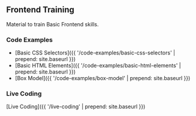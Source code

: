## Frontend Training

Material to train Basic Frontend skills.

### Code Examples

- [Basic CSS Selectors]({{ '/code-examples/basic-css-selectors' | prepend: site.baseurl }})
- [Basic HTML Elements]({{ '/code-examples/basic-html-elements' | prepend: site.baseurl }})
- [Box Model]({{ '/code-examples/box-model' | prepend: site.baseurl }})

### Live Coding

[Live Coding]({{ '/live-coding' | prepend: site.baseurl }})
